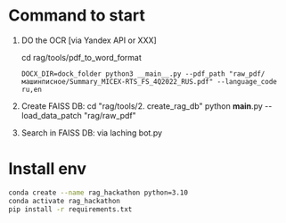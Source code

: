 # Command to start

1. DO the OCR [via Yandex API or XXX]

    cd rag/tools/pdf_to_word_format

   ```
   DOCX_DIR=dock_folder python3 __main__.py --pdf_path "raw_pdf/машинписное/Summary_MICEX-RTS_FS_4Q2022_RUS.pdf" --language_code ru,en
   ```

2. Create FAISS DB:
    cd "rag/tools/2. create_rag_db"
    python __main__.py --load_data_patch "rag/raw_pdf"
    
3. Search in FAISS DB: via laching bot.py
    

# Install env

```bash
conda create --name rag_hackathon python=3.10
conda activate rag_hackathon
pip install -r requirements.txt
```
